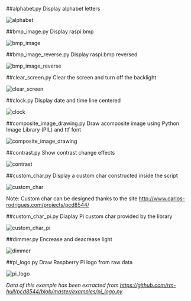 ##alphabet.py
Display alphabet letters

![alphabet](https://raw.github.com/XavierBerger/pcd8544/master/doc/example-alphabet.png)

##bmp_image.py
Display raspi.bmp

![bmp_image](https://raw.github.com/XavierBerger/pcd8544/master/doc/example-bmp_image.png)

##bmp_image_reverse.py
Display raspi.bmp reversed

![bmp_image_reverse](https://raw.github.com/XavierBerger/pcd8544/master/doc/example-bmp_image_reverse.png)

##clear_screen.py
Clear the screen and turn off the backlight

![clear_screen](https://raw.github.com/XavierBerger/pcd8544/master/doc/example-clear_screen.png)

##clock.py
Display date and time line centered

![clock](https://raw.github.com/XavierBerger/pcd8544/master/doc/example-clock.png)

##composite_image_drawing.py
Draw acomposite image using Python Image Library (PIL) and ttf font

![composite_image_drawing](https://raw.github.com/XavierBerger/pcd8544/master/doc/example-composite_image_drawing.png)

##contrast.py
Show contrast change effects

![contrast](https://raw.github.com/XavierBerger/pcd8544/master/doc/example-contrast.png)

##custom_char.py
Display a custom char constructed inside the script

![custom_char](https://raw.github.com/XavierBerger/pcd8544/master/doc/example-custom_char.png)

Note: Custom char can be designed thanks to the site http://www.carlos-rodrigues.com/projects/pcd8544/

##custom_char_pi.py
Diaplay Pi custom char provided by the library

![custom_char_pi](https://raw.github.com/XavierBerger/pcd8544/master/doc/example-custom_char_pi.png)

##dimmer.py
Encrease and deacrease light

![dimmer](https://raw.github.com/XavierBerger/pcd8544/master/doc/example-dimmer.png)

##pi_logo.py
Draw Raspberry Pi logo from raw data 

![pi_logo](https://raw.github.com/XavierBerger/pcd8544/master/doc/example-pi_logo.png)

*Data of this example has been extracted from https://github.com/rm-hull/pcd8544/blob/master/examples/pi_logo.py*
